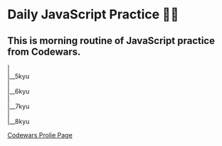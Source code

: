 # Daily JavaScript Practice :woman_technologist:

## This is morning routine of JavaScript practice from Codewars.

| <br>
|__5kyu <br>
| <br>
|__6kyu <br>
|<br>
|__7kyu<br>
|<br>
|__8kyu<br>


[Codewars Prolie Page](https://www.codewars.com/users/Megumikawa)